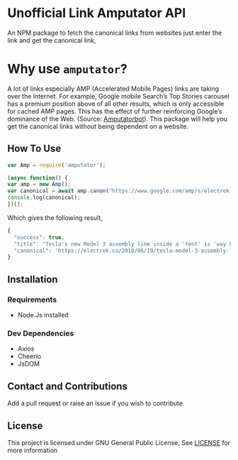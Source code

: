 # Unofficial Link Amputator API
An NPM package to fetch the canonical links from websites just enter the link and get the canonical link,

# Why use `amputator`?
A lot of links especially AMP (Accelerated Mobile Pages) links are taking over the internet. For example, Google mobile Search’s Top Stories carousel has a premium position above of all other results, which is only accessible for cached AMP pages. This has the effect of further reinforcing Google’s dominance of the Web. (Source: [Amputatorbot](https://www.amputatorbot.com/)). This package will help you get the canonical links without being dependent on a website.  

## How To Use

```js
var Amp = require('amputator');

(async function() {
var amp = new Amp();
var canonical = await amp.canon("https://www.google.com/amp/s/electrek.co/2018/06/19/tesla-model-3-assembly-line-inside-tent-elon-musk/amp/");
console.log(canonical);
})();
```

Which gives the following result,

```js
{
  "success": true,
  "title": "Tesla's new Model 3 assembly line inside a 'tent' is 'way better' and cheaper than other line, says Elon Musk - Electrek",
  "canonical": 'https://electrek.co/2018/06/19/tesla-model-3-assembly-line-inside-tent-elon-musk/'
}
```

## Installation

### Requirements

* Node.Js installed

### Dev Dependencies

* Axios
* Cheerio
* JsDOM

## Contact and Contributions

Add a pull request or raise an issue if you wish to contribute.

## License

This project is licensed under GNU General Public License, See [LICENSE](/LICENSE) for more information